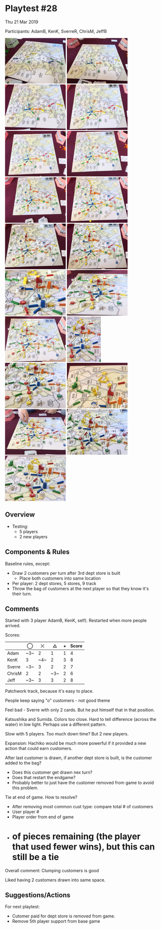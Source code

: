 # Playtest #28

Thu 21 Mar 2019

Participants: AdamB, KenK, SverreR, ChrisM, JeffB

<img src="images/pt28/pt28-1339.jpg" height="150px"/> <img src="images/pt28/pt28-1340.jpg" height="150px"/> <img src="images/pt28/pt28-1341.jpg" height="150px"/> <img src="images/pt28/pt28-1342.jpg" height="150px"/> <img src="images/pt28/pt28-1343.jpg" height="150px"/> <img src="images/pt28/pt28-1344.jpg" height="150px"/> <img src="images/pt28/pt28-1346.jpg" height="150px"/> <img src="images/pt28/pt28-1347.jpg" height="150px"/> <img src="images/pt28/pt28-1348.jpg" height="150px"/> <img src="images/pt28/pt28-1350.jpg" height="150px"/> <img src="images/pt28/pt28-1352.jpg" height="150px"/> <img src="images/pt28/pt28-1353.jpg" height="150px"/> <img src="images/pt28/pt28-1354.jpg" height="150px"/> <img src="images/pt28/pt28-1357.jpg" height="150px"/> <img src="images/pt28/pt28-1358.jpg" height="150px"/> <img src="images/pt28/pt28-1359.jpg" height="150px"/> <img src="images/pt28/pt28-1360.jpg" height="150px"/> <img src="images/pt28/pt28-1361.jpg" height="150px"/> <img src="images/pt28/pt28-1362.jpg" height="150px"/> 

## Overview

* Testing:
	* 5 players
	* 2 new players

## Components & Rules

Baseline rules, except:

* Draw 2 customers per turn after 3rd dept store is built
   * Place both customers into same location
* Per player: 2 dept stores, 5 stores, 9 track
* Throw the bag of customers at the next player so that they know it's their turn.

## Comments

Started with 3 player AdamB, KenK, self). Restarted when more people arrived.

Scores: 

|         |  ◯  |  ⤫  |  △  |  ⭒  | Score |
| ------- | --- | --- | --- | --- | --- |
| Adam    | ~3~ |  2  |  1  |  1  |  4  |
| KenK    |  3  | ~4~ |  2  |  3  |  8  |
| Sverre  | ~3~ |  3  |  2  |  2  |  7  |
| ChrisM  |  2  |  2  | ~3~ |  2  |  6  |
| Jeff    | ~3~ |  3  |  3  |  2  |  8  |

Patchwork track, because it's easy to place.

People keep saying "o" customers - not good theme

Feel bad - Sverre with only 2 cards. But he put himself that in that position.

Katsushika and Sumida. Colors too close. Hard to tell difference (across the water) in low light. Perhaps use a different pattern.

Slow with 5 players. Too much down time? But 2 new players.

Expansion: Hachiko would be much more powerful if it provided a new action that could earn customers.

After last customer is drawn, if another dept store is built, is the customer added to the bag?

* Does this customer get drawn nex turn?
* Does that restart the endgame?
* Probably better to just have the customer removed from game to avoid this problem.

Tie at end of game. How to resolve?

* After removing most common cust type: compare total # of customers
* User player #
* Player order from end of game
* # of pieces remaining (the player that used fewer wins), but this can still be a tie

Overall comment: Clumping customers is good

Liked having 2 customers drawn into same space.

## Suggestions/Actions

For next playtest:

* Cutomer paid for dept store is removed from game.
* Remove 5th player support from base game

